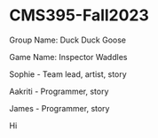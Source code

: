 # CMS395-Fall2023

Group Name: Duck Duck Goose

Game Name: Inspector Waddles


Sophie - Team lead, artist, story

Aakriti - Programmer, story

James - Programmer, story 

Hi